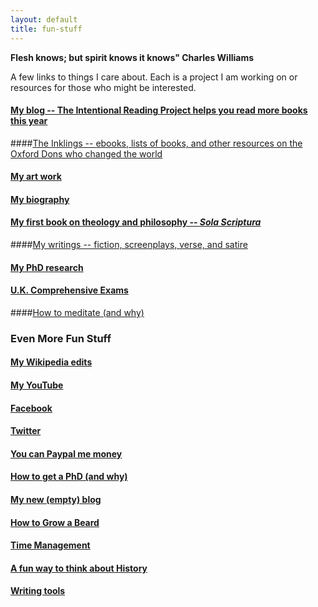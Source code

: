 ```yaml
---
layout: default
title: fun-stuff
---
```


**Flesh knows; but spirit knows it knows" Charles Williams**

A few links to things I care about. Each is a project I am working on or resources for those who might be interested.

#### [My blog -- The Intentional Reading Project helps you read more books this year](http://www.readingintentionally.com)

####[The Inklings -- ebooks, lists of books, and other resources on the Oxford Dons who changed the world](http://circularreason.github.io/inklings)

#### [My art work](http://keithbuhler.com/art)

#### [My biography](http://circularreason.github.io/bio) ###

#### [My first book on theology and philosophy -- *Sola Scriptura*](http://www.amazon.com/Sola-Scriptura-Dialogue-Keith-Buhler-ebook/dp/B009N27L12/ref=sr_1_9?ie=UTF8&qid=1401301911&sr=8-9&keywords=sola+scriptura)

####[My writings -- fiction, screenplays, verse, and satire](http://circularreason.github.io/writings)

#### [My PhD research](http://circularreason.github.io/phd)

#### [U.K. Comprehensive Exams](http://circularreason.github.io/comps)

####[How to meditate (and why)](http://circularreason.github.io/meditation)


### Even More Fun Stuff
 
#### [My Wikipedia edits](http://en.wikipedia.org/wiki/User:CircularReason)

#### [My YouTube](https://www.youtube.com/channel/UCDxfeT2v6-kFM12T7zD-K9Q)

#### [Facebook](http://www.facebook.com/kedbuhler/) ###

#### [Twitter](https://twitter.com/Keith_Buhler) ####

#### [You can Paypal me money](https://www.paypal.me/keithbuhler) ####

#### [How to get a PhD (and why)](http://circularreason.github.io/phd-how-to) ####

#### [My new (empty) blog](http://circularreason.github.io./blog) ###

#### [How to Grow a Beard](http://circularreason.github.io/beard)

#### [Time Management](http://keithbuhler.com/goals/)
 
#### [A fun way to think about History](https://docs.google.com/spreadsheets/d/1ZitnTtYNZLmUsKcQ0vu_cdzm_Plj5nupiyDrJEn4VV0/edit#gid=0) ####

#### [Writing tools](http://circularreason.github.io/writing-tools)

